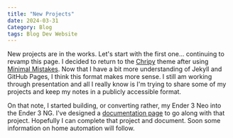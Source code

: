 ```yaml
---
title: "New Projects"
date: 2024-03-31
Category: Blog
tags: Blog Dev Website
---
```


New projects are in the works. Let's start with the first one... continuing to revamp this page. I decided to return to the [Chripy](https://chirpy.cotes.page) theme after using [Minimal Mistakes](https://mmistakes.github.io/minimal-mistakes/). Now that I have a bit more understanding of Jekyll and GitHub Pages, I think this format makes more sense. I still am working through presentation and all I really know is I'm trying to share some of my projects and keep my notes in a publicly accessible format. 

On that note, I started building, or converting rather, my Ender 3 Neo into the Ender 3 NG. I've designed a [documentation page](https://ender3ng.themakermedic.com) to go along with that project. Hopefully I can complete that project and document. Soon some information on home automation will follow.
